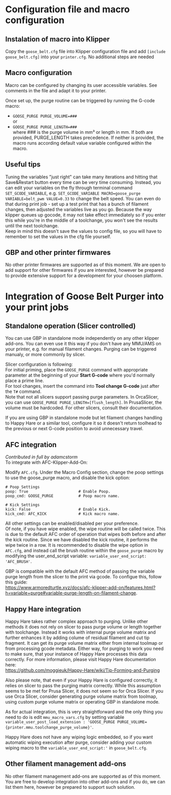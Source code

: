# Configuration file and macro configuration

## Instalation of macro into Klipper
Copy the `goose_belt.cfg` file into Klipper configuration file and add `[include goose_belt.cfg]` into your `printer.cfg`. No additional steps are needed

## Macro configuration
Macro can be configured by changing its user accessible variables. See comments in the file and adapt it to your printer.  

Once set up, the purge routine can be triggered by running the G-code macro:  
 - `GOOSE_PURGE PURGE_VOLUME=###`  
   or  
 - `GOOSE_PURGE PURGE_LENGTH=###`  
where ### is the purge volume in mm³ or length in mm. If both are provided, PURGE_LENGTH takes precedence. If neither is provided, the macro runs according default value variable configured within the macro.

## Useful tips
Tuning the variables "just right" can take many iterations and hitting that Save&Restart button every time can be very time consuming. Instead, you can edit your variables on the fly through terminal command `SET_GCODE_VARIABLE`, e.g. `SET_GCODE_VARIABLE MACRO=goose_purge VARIABLE=belt_pwm VALUE=0.33` to change the belt speed. You can even do that during print job - set up a test print that has a bunch of filament changes, then adjusted the variables live as you go. Because the way klipper queues up gocode, it may not take effect immediately so if you enter this while you're in the middle of a toolchange, you won't see the results until the next toolchange.  
Keep in mind this doesn't save the values to config file, so you will have to remember to set the values in the cfg file yourself. 

## GBP and other printer firmwares
No other printer firmwares are supported as of this moment. We are open to add support for other firmwares if you are interested, however be prepared to provide extensive support for a development for your choosen platform.

# Integration of Goose Belt Purger into your print jobs

## Standalone operation (Slicer controlled)
You can use GBP in standalone mode independently on any other klipper add-ons. You can even use it this way if you don't have any MMU/AMS on your printer, e.g. for manual filament changes. Purging can be triggered manualy, or more commonly by slicer.  

Slicer configuration is following:  
For initial priming, place the `GOOSE_PURGE` command with appropriate parameter at the beginning of your **Start G-code** where you'd normally place a prime line.  
For tool changes, insert the command into **Tool change G-code** just after the `T#` command.  
Note that not all slicers support passing purge parameters. In OrcaSlicer, you can use `GOOSE_PURGE PURGE_LENGTH=[flush_length]`. In PrusaSlicer, the volume must be hardcoded.  For other slicers, consult their documentation. 

If you are using GBP in standalone mode but let filament changes handling to Happy Hare or a similar tool, configure it so it doesn't return toolhead to the previous or next G-code position to avoid unnecessary travel.  

## AFC integration 
*Contributed in full by adamcstorm*  
To integrate with AFC-Klipper-Add-On:  

Modify `AFC.cfg`. Under the Macro Config section, change the poop settings to use the goose_purge macro, and disable the kick option:  
```
# Poop Settings
poop: True                      # Enable Poop.
poop_cmd: GOOSE_PURGE           # Poop macro name.

# Kick Settings
kick: False                     # Enable Kick.
kick_cmd: AFC_KICK              # Kick macro name.
```
All other settings can be enabled/disabled per your preference.  
Of note, if you have wipe enabled, the wipe routine will be called twice. This is due to the default AFC order of operation that wipes both before and after the kick routine. Since we have disabled the kick routine, it performs the wipe twice in a row. It is recommended to disable the wipe option in `AFC.cfg`, and instead call the brush routine within the `goose_purge` macro by modifying the user_end_script variable: `variable_user_end_script: 'AFC_BRUSH'`.

GBP is compatible with the default AFC method of passing the variable purge length from the slicer to the print via gcode. To configue this, follow this guide:  
https://www.armoredturtle.xyz/docs/afc-klipper-add-on/features.html?h=variable+purge#variable-purge-length-on-filament-change. 

## Happy Hare integration
Happy Hare takes rather complex approach to purging. Unlike other methods it does not rely on slicer to pass purge volume or length together with toolchange. Instead it works with internal purge volume matrix and further enhances it by adding colume of residual filament and cut tip fragment. It can get its purge volume matrix either from internal toolmap or from processing gcode metadata. Either way, for purging to work you need to make sure, that your instance of Happy Hare processes this data correctly. For more information, please visit Happy Hare documentation here:  
https://github.com/moggieuk/Happy-Hare/wiki/Tip-Forming-and-Purging

Also please note, that even if your Happy Hare is configured correctly, it relies on slicer to pass the purging matrix correctly. While this assumption seems to be met for Prusa Slicer, it does not seem so for Orca Slicer. If you use Orca Slicer, consider generating purge volume matrix from toolmap, using custom purge volume matrix or operating GBP in standalone mode.  

As for actual integration, this is very straightforward and the only thing you need to do is edit `mmu_macro_vars.cfg` by setting variable `variable_user_post_load_extension : 'GOOSE_PURGE PURGE_VOLUME={printer.mmu.toolchange_purge_volume}'`.  
  
Happy Hare does not have any wiping logic embedded, so if you want automatic wiping execution after purge, consider adding your custom wiping macro to the `variable_user_end_script:'` in `goose_belt.cfg`.

## Other filament management add-ons
No other filament management add-ons are supported as of this moment. You are free to develop integration into other add-ons and if you do, we can list them here, however be prepared to support such solution. 

